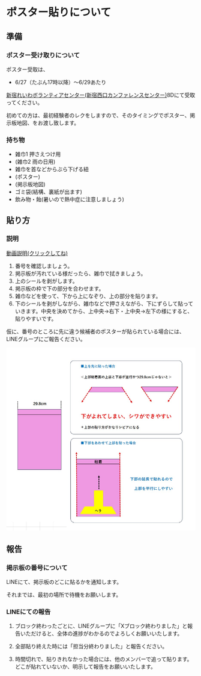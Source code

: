 # ポスター貼りについて

## 準備
### ポスター受け取りについて

ポスター受取は、
- 6/27（たぶん17時以降）～6/29あたり
  
[新宿れいわボランティアセンター(新宿西口カンファレンスセンター)](https://www.kashikaigishitsu.net/facilitys/cc-shinjuku-nishiguchi/)8Dにて受取ってください。

初めての方は、最初経験者のレクをしますので、そのタイミングでポスター、掲示板地図、をお渡し致します。

### 持ち物
- 雑巾1 押さえつけ用
- (雑巾2 雨の日用)
- 雑巾を首などからぶら下げる紐
- (ポスター)
- (掲示板地図)
- ゴミ袋(結構、裏紙が出ます)
- 飲み物・飴(暑いので熱中症に注意しましょう)

## 貼り方
### 説明
[動画説明(クリックしてね)](img/how_to_poster.mp4)

1. 番号を確認しましょう。
2. 掲示板が汚れている様だったら、雑巾で拭きましょう。
3. 上のシールを剥がします。
4. 掲示板の枠で下の部分を合わせます。
5. 雑巾などを使って、下から上になぞり、上の部分を貼ります。
6. 下のシールを剥がしながら、雑巾などで押さえながら、下にずらして貼っていきます。中央を決めてから、上中央->右下・上中央->左下の様にすると、貼りやすいです。

仮に、番号のところに先に違う候補者のポスターが貼られている場合には、LINEグループにご報告ください。

![下を合わせてから上部を貼った方が良い理由](img/how_to_poster.jpg)

## 報告
### 掲示板の番号について
LINEにて、掲示板のどこに貼るかを通知します。

それまでは、最初の場所で待機をお願いします。

### LINEにての報告
1. ブロック終わったごとに、LINEグループに「Xブロック終わりました」と報告いただけると、全体の進捗がわかるのでよろしくお願いいたします。

2. 全部貼り終えた時には「担当分終わりました」と報告ください。

3. 時間切れで、貼りきれなかった場合には、他のメンバーで追って貼ります。どこが貼れていないか、明示して報告をお願いいたします。


